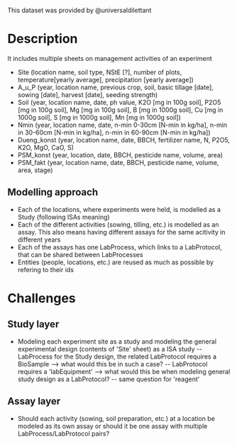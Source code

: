 This dataset was provided by @universaldilettant


# Description
It includes multiple sheets on management activities of an experiment
- Site (location name, soil type, NStE [?], number of plots, temperature[yearly average], precipitation [yearly average])
- A_u_P (year, location name, previous crop, soil, basic tillage [date], sowing [date], harvest [date], seeding strength)
- Soil (year, location name, date, ph value, K2O [mg in 100g soil], P2O5 [mg in 100g soil], Mg [mg in 100g soil], B [mg in 1000g soil], Cu [mg in 1000g soil], S [mg in 1000g soil], Mn [mg in 1000g soil])
- Nmin (year, location name, date, n-min 0-30cm [N-min in kg/ha], n-min in 30-60cm [N-min in kg/ha], n-min in 60-90cm [N-min in kg/ha])
- Dueng_konst (year, location name, date, BBCH, fertilizer name, N, P2O5, K2O, MgO, CaO, S)
- PSM_konst (year, location, date, BBCH, pesticide name, volume, area)
- PSM_fakt (year, location name, date, BBCH, pesticide name, volume, area, stage)

## Modelling approach
- Each of the locations, where experiments were held, is modelled as a Study (following ISAs meaning)
- Each of the different activities (sowing, tilling, etc.) is modelled as an assay. This also means having different assays for the same acitivity  in different years
- Each of the assays has one LabProcess, which links to a LabProtocol, that can be shared between LabProcesses
- Entities (people, locations, etc.) are reused as much as possible by refering to their ids

# Challenges
## Study layer
- Modeling each experiment site as a study and modeling the general experimental design (contents of 'Site' sheet) as a ISA study
-- LabProcess for the Study design, the related LabProtocol requires a BioSample --> what would this be in such a case?
-- LabProtocol requires a 'labEquipment' --> what would this be when modeling general study design as a LabProtocol?
-- same question for 'reagent'

## Assay layer
- Should each activity (sowing, soil preparation, etc.) at a location be modeled as its own assay or should it be one assay with multiple LabProcess/LabProtocol pairs?
